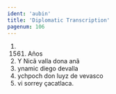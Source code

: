 ```yaml
---
ident: 'aubin'
title: 'Diplomatic Transcription'
pagenum: 106
---
```

1.	1561. Años
2.	Y Nicã valla dona anã
3.	ynamic diego devalla
4.	ychpoch don luyz de vevasco
5.	vi sorrey ҫacatlaca.

